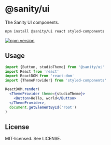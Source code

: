 # @sanity/ui

The Sanity UI components.

```sh
npm install @sanity/ui react styled-components
```

[![npm version](https://img.shields.io/npm/v/@sanity/ui.svg?style=flat-square)](https://www.npmjs.com/package/@sanity/ui)

## Usage

```jsx
import {Button, studioTheme} from '@sanity/ui'
import React from 'react'
import ReactDOM from 'react-dom'
import {ThemeProvider} from 'styled-components'

ReactDOM.render(
  <ThemeProvider theme={studioTheme}>
    <Button>Hello, world</Button>
  </ThemeProvider>,
  document.getElementById('root')
)
```

## License

MIT-licensed. See LICENSE.

